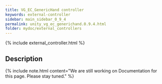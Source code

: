 ```yaml
---
title: VG_EC_GenericHand controller
keywords: external-controller
sidebar: main_sidebar_0_9_4
permalink: unity_vg_ec_generichand.0.9.4.html
folder: mydoc/external_controllers
---
```


{% include external_controller.html %}

## Description 

{% include note.html content="We are still working on Documentation for this page. Please stay tuned." %}